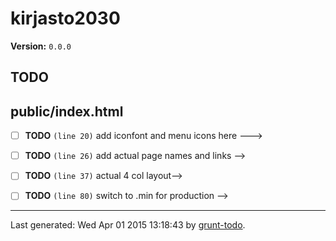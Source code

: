 # kirjasto2030

**Version:** `0.0.0`

## TODO

## public/index.html

-  [ ] **TODO** `(line 20)`  add iconfont and menu icons here --->
-  [ ] **TODO** `(line 26)`  add actual page names and links -->
-  [ ] **TODO** `(line 37)`  actual 4 col layout-->
-  [ ] **TODO** `(line 80)`  switch to .min for production -->


* * *

Last generated: Wed Apr 01 2015 13:18:43 by [grunt-todo](https://github.com/leny/grunt-todo).
